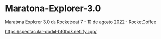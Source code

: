 # Maratona-Explorer-3.0
Maratona Explorer 3.0 da Rocketseat 7 - 10 de agosto 2022 - RocketCoffee

https://spectacular-dodol-bf0bd8.netlify.app/
